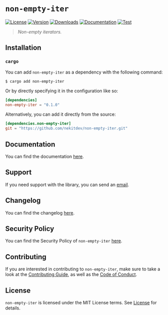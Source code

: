 # `non-empty-iter`

[![License][License Badge]][License]
[![Version][Version Badge]][Crate]
[![Downloads][Downloads Badge]][Crate]
[![Documentation][Documentation Badge]][Documentation]
[![Test][Test Badge]][Actions]

> *Non-empty iterators.*

## Installation

### `cargo`

You can add `non-empty-iter` as a dependency with the following command:

```console
$ cargo add non-empty-iter
```

Or by directly specifying it in the configuration like so:

```toml
[dependencies]
non-empty-iter = "0.1.0"
```

Alternatively, you can add it directly from the source:

```toml
[dependencies.non-empty-iter]
git = "https://github.com/nekitdev/non-empty-iter.git"
```

## Documentation

You can find the documentation [here][Documentation].

## Support

If you need support with the library, you can send an [email][Email].

## Changelog

You can find the changelog [here][Changelog].

## Security Policy

You can find the Security Policy of `non-empty-iter` [here][Security].

## Contributing

If you are interested in contributing to `non-empty-iter`, make sure to take a look at the
[Contributing Guide][Contributing Guide], as well as the [Code of Conduct][Code of Conduct].

## License

`non-empty-iter` is licensed under the MIT License terms. See [License][License] for details.

[Email]: mailto:support@nekit.dev

[Discord]: https://nekit.dev/chat

[Actions]: https://github.com/nekitdev/non-empty-iter/actions

[Changelog]: https://github.com/nekitdev/non-empty-iter/blob/main/CHANGELOG.md
[Code of Conduct]: https://github.com/nekitdev/non-empty-iter/blob/main/CODE_OF_CONDUCT.md
[Contributing Guide]: https://github.com/nekitdev/non-empty-iter/blob/main/CONTRIBUTING.md
[Security]: https://github.com/nekitdev/non-empty-iter/blob/main/SECURITY.md

[License]: https://github.com/nekitdev/non-empty-iter/blob/main/LICENSE

[Crate]: https://crates.io/crates/non-empty-iter
[Documentation]: https://docs.rs/non-empty-iter

[License Badge]: https://img.shields.io/crates/l/non-empty-iter
[Version Badge]: https://img.shields.io/crates/v/non-empty-iter
[Downloads Badge]: https://img.shields.io/crates/dr/non-empty-iter
[Documentation Badge]: https://img.shields.io/docsrs/non-empty-iter
[Test Badge]: https://github.com/nekitdev/non-empty-iter/workflows/test/badge.svg
